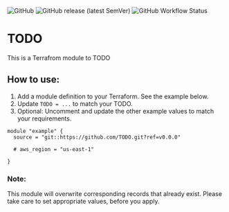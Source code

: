 ![GitHub](https://img.shields.io/github/license/brightbock/terraform-module-template) ![GitHub release (latest SemVer)](https://img.shields.io/github/v/release/brightbock/terraform-module-template) ![GitHub Workflow Status](https://img.shields.io/github/workflow/status/brightbock/terraform-module-template/Terraform)

#  TODO

This is a Terrafrom module to TODO

## How to use:

1. Add a module definition to your Terraform. See the example below.
2. Update `TODO = ...` to match your TODO.
3. Optional: Uncomment and update the other example values to match your requirements.

```
module "example" {
  source = "git::https://github.com/TODO.git?ref=v0.0.0"

  # aws_region = "us-east-1"

}
```

### Note:

This module will overwrite corresponding records that already exist. Please take care to set appropriate values, before you apply.

